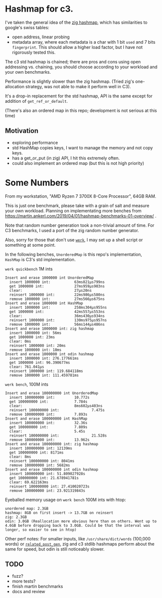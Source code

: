 # Hashmap for c3.

I've taken the general idea of the [zig hashmap](https://github.com/ziglang/zig/pull/5999), which has similarities to google's swiss tables:
- open address, linear probing
- metadata array, where each metadata is a char with 1 bit `used` and 7 bits `fingerprint`. This should allow a higher load factor, but I have not rigorously tested this.

The c3 std hashmap is chained; there are pros and cons using open addressing vs. chaining, you should choose according to your workload and your own benchmarks.

Performance is slightly slower than the zig hashmap. (Tried zig's one-allocation strategy, was not able to make it perform well in C3).

It's a drop-in replacement for the std hashmap, API is the same except for addition of `get_ref_or_default`.

(There's also an ordered map in this repo; development is not serious at this time)

## Motivation

- exploring performance
- std HashMap copies keys, I want to manage the memory and not copy keys.
- has a get_or_put (in zig) API, I hit this extremely often.
- could also implement an ordered map (but this is not high priority)

# Some Numbers

From my workstation, "AMD Ryzen 7 3700X 8-Core Processor", 64GB RAM.

This is just one benchmark, please take with a grain of salt and measure your own workload.
Planning on implementating more benches from https://martin.ankerl.com/2019/04/01/hashmap-benchmarks-01-overview/ .

Note that random number generation took a non-trivial amount of time. For C3 benchmarks, I used a
port of the zig random number generator.

Also, sorry for those that don't use [`werk`](https://github.com/simonask/werk), I may set up a shell script
or something at some point.

In the following benches, `UnorderedMap` is this repo's implementation, `HashMap` is C3's std implementation.

`werk quickbench` 1M ints
```
Insert and erase 1000000 int UnorderedMap
  insert 1000000 int:           63ms821µs799ns
  get 1000000 int:              27ms959µs903ns
  clear:                        27µs20ns
  reinsert 1000000 int:         22ms986µs580ns
  remove 1000000 int:           27ms566µs675ns
Insert and erase 1000000 int HashMap
  insert 1000000 int:           258ms304µs955ns
  get 1000000 int:              42ms557µs553ns
  clear:                        36ms430µs934ns
  reinsert 1000000 int:         130ms975µs957ns
  remove 1000000 int:           56ms144µs486ns
Insert and erase 1000000 int: zig hashmap
  insert 1000000 int: 56ms
  get 1000000 int: 23ms
  clear: 0ms
  reinsert 1000000 int: 20ms
  remove 1000000 int: 18ms
Insert and erase 1000000 int odin hashmap
  insert 1000000 int: 276.177661ms
  get 1000000 int: 96.390677ms
  clear: 761.041µs
  reinsert 1000000 int: 119.684118ms
  remove 1000000 int: 111.459781ms
```

`werk bench`, 100M ints
```
Insert and erase 100000000 int UnorderedMap
  insert 100000000 int:         10.772s
  get 100000000 int:            7.784s
  clear:                        8ms602µs403ns
  reinsert 100000000 int:               7.475s
  remove 100000000 int:         7.893s
Insert and erase 100000000 int HashMap
  insert 100000000 int:         32.36s
  get 100000000 int:            7.809s
  clear:                        5.45s
  reinsert 100000000 int:               21.528s
  remove 100000000 int:         13.962s
Insert and erase 100000000 int: zig hashmap
  insert 100000000 int: 12139ms
  get 100000000 int: 8171ms
  clear: 8ms
  reinsert 100000000 int: 8041ms
  remove 100000000 int: 5682ms
Insert and erase 100000000 int odin hashmap
  insert 100000000 int: 51.809027928s
  get 100000000 int: 21.678941781s
  clear: 69.622163ms
  reinsert 100000000 int: 27.410020723s
  remove 100000000 int: 23.921319843s
```

Eyeballed memory usage on `werk bench` 100M ints with htop:
```
unordered map: 2.3GB
hashmap: 8GB on first insert -> 13.7GB on reinsert
zig: 2.3GB
odin: 3.0GB (Reallocation more obvious here than on others. Went up to 4.6GB before dropping back to 3.0GB. Could be that the interval was longer, so easier to see in htop)
```

Other perf notes: For smaller inputs, like `/usr/share/dict/words` (100,000 words) or [`related_post_gen`](https://github.com/jinyus/related_post_gen), zig and c3 stdlib hashmaps perform about the same for speed, but odin is still noticeably slower.

## TODO

- fuzz?
- more tests?
- finish martin benchmarks
- docs and review
